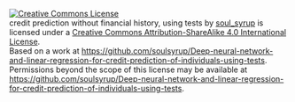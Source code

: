 <a rel="license" href="http://creativecommons.org/licenses/by-sa/4.0/"><img alt="Creative Commons License" style="border-width:0" src="https://i.creativecommons.org/l/by-sa/4.0/88x31.png" /></a><br /><span xmlns:dct="http://purl.org/dc/terms/" property="dct:title">credit prediction without financial history, using tests</span> by <a xmlns:cc="http://creativecommons.org/ns#" href="https://github.com/soulsyrup/Deep-neural-network-and-linear-regression-for-credit-prediction-of-individuals-using-tests" property="cc:attributionName" rel="cc:attributionURL">soul_syrup</a> is licensed under a <a rel="license" href="http://creativecommons.org/licenses/by-sa/4.0/">Creative Commons Attribution-ShareAlike 4.0 International License</a>.<br />Based on a work at <a xmlns:dct="http://purl.org/dc/terms/" href="https://github.com/soulsyrup/Deep-neural-network-and-linear-regression-for-credit-prediction-of-individuals-using-tests" rel="dct:source">https://github.com/soulsyrup/Deep-neural-network-and-linear-regression-for-credit-prediction-of-individuals-using-tests</a>.<br />Permissions beyond the scope of this license may be available at <a xmlns:cc="http://creativecommons.org/ns#" href="https://github.com/soulsyrup/Deep-neural-network-and-linear-regression-for-credit-prediction-of-individuals-using-tests" rel="cc:morePermissions">https://github.com/soulsyrup/Deep-neural-network-and-linear-regression-for-credit-prediction-of-individuals-using-tests</a>.
